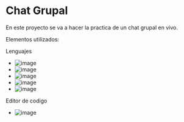 # Chat Grupal

En este proyecto se va a hacer la practica de un chat grupal en vivo.

Elementos utilizados:

Lenguajes
- ![image](https://img.shields.io/badge/HTML5-E34F26?style=for-the-badge&logo=html5&logoColor=white) 
- ![image](https://img.shields.io/badge/firebase-ffca28?style=for-the-badge&logo=firebase&logoColor=black)
- ![image](https://img.shields.io/badge/React-20232A?style=for-the-badge&logo=react&logoColor=61DAFB)
- ![image](https://img.shields.io/badge/Vite-B73BFE?style=for-the-badge&logo=vite&logoColor=FFD62E)
- ![image](https://img.shields.io/badge/JavaScript-323330?style=for-the-badge&logo=javascript&logoColor=F7DF1E)

Editor de codigo
- ![image](https://img.shields.io/badge/Visual_Studio_Code-0078D4?style=for-the-badge&logo=visual%20studio%20code&logoColor=white
)

